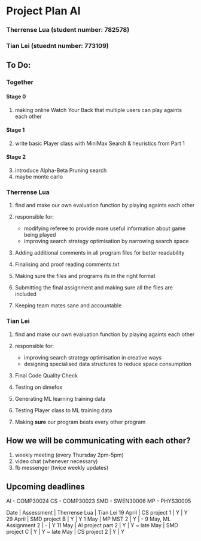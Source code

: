 # Project Plan AI

### Therrense Lua (student number: 782578)
### Tian Lei (stuednt number: 773109)


## To Do:
### Together
#### Stage 0
1. making online Watch Your Back that multiple users can play againts each other

#### Stage 1
2. write basic Player class with MiniMax Search & heuristics from Part 1

#### Stage 2
3. introduce Alpha-Beta Pruning search
4. maybe monte carlo

### Therrense Lua

1. find and make our own evaluation function by playing againts each other
2. responsible for:
	- modifying referee to provide more useful information about game being played
	- improving search strategy optimisation by narrowing search space

3. Adding additional comments in all program files for better readability
4. Finalising and proof reading comments.txt
5. Making sure the files and programs its in the right format
6. Submitting the final assignment and making sure all the files are included
7. Keeping team mates sane and accountable

### Tian Lei

1. find and make our own evaluation function by playing againts each other 
2. responsible for:
	- improving search strategy optimisation in creative ways
	- designing specialised data structures to reduce space consumption

4. Final Code Quality Check
5. Testing on dimefox 
6. Generating ML learning training data
6. Testing Player class to ML training data
7. Making **sure** our program beats every other program

## How we will be communicating with each other?
1. weekly meeting (every Thursday 2pm-5pm)
2. video chat (whenever necessary)
3. fb messenger (twice weekly updates)

## Upcoming deadlines
AI - COMP30024
CS - COMP30023
SMD - SWEN30006
MP - PHYS30005

Date | Assessment | Therrense Lua | Tian Lei
19 April | CS project 1 | Y | Y
29 April | SMD project B | Y | Y
1 May | MP MST 2 | Y | -
9 May, ML Assignment 2 | - | Y
11 May | AI project part 2 | Y | Y
~ late May | SMD project C | Y | Y
~ late May | CS project 2 | Y | Y